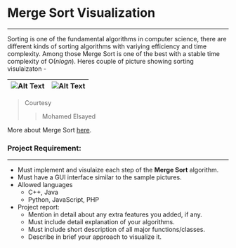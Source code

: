 # Merge Sort Visualization
- - - - 
Sorting is one of the fundamental algorithms in computer science, there are different kinds of sorting algorithms with variying efficiency and time complexity. Among those Merge Sort is one of the best with a stable time complexity of O(*nlogn*). Heres couple of picture showing sorting visulaizaton -

| ![Alt Text]("before_sorting.png" "Before Sorting") | ![Alt Text]("after_sorting.png" "After Sorting")
-----------------------------------------------------|-----------------------------------
> Courtesy
> > Mohamed Elsayed

More about Merge Sort [here](https://en.wikipedia.org/wiki/Merge_sort).

### Project Requirement:
- - - -
* Must implement and visulaize each step of the **Merge Sort** algorithm.
* Must have a GUI interface similar to the sample pictures.
* Allowed languages
    * C++, Java
    * Python, JavaScript, PHP
* Project report:
    * Mention in detail about any extra features you added, if any.
    * Must include detail explanation of your algorithms.
    * Must include short description of all major functions/classes.
    * Describe in brief your approach to visualize it.